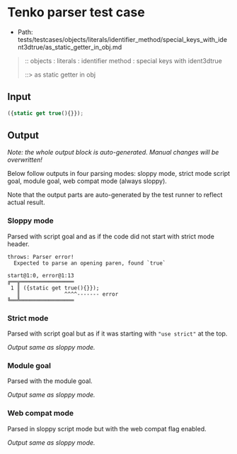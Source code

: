 # Tenko parser test case

- Path: tests/testcases/objects/literals/identifier_method/special_keys_with_ident3dtrue/as_static_getter_in_obj.md

> :: objects : literals : identifier method : special keys with ident3dtrue
>
> ::> as static getter in obj

## Input

`````js
({static get true(){}});
`````

## Output

_Note: the whole output block is auto-generated. Manual changes will be overwritten!_

Below follow outputs in four parsing modes: sloppy mode, strict mode script goal, module goal, web compat mode (always sloppy).

Note that the output parts are auto-generated by the test runner to reflect actual result.

### Sloppy mode

Parsed with script goal and as if the code did not start with strict mode header.

`````
throws: Parser error!
  Expected to parse an opening paren, found `true`

start@1:0, error@1:13
╔══╦═════════════════
 1 ║ ({static get true(){}});
   ║              ^^^^------- error
╚══╩═════════════════

`````

### Strict mode

Parsed with script goal but as if it was starting with `"use strict"` at the top.

_Output same as sloppy mode._

### Module goal

Parsed with the module goal.

_Output same as sloppy mode._

### Web compat mode

Parsed in sloppy script mode but with the web compat flag enabled.

_Output same as sloppy mode._
